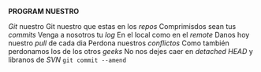 **PROGRAM NUESTRO**

<p><em>Git</em> nuestro
Git nuestro que estas en los <em>repos</em>
Comprimisdos sean tus <em>commits</em>
Venga a nosotros tu <em>log</em>
En el local como en el <em>remote</em>
Danos hoy nuestro <em>pull</em> de cada dia
Perdona nuestros <em>conflictos</em>
Como también perdonamos los de los otros <em>geeks</em>
No nos dejes caer en <em>detached HEAD</em>
y libranos de <em>SVN</em>
<code>git commit --amend</code></p>
